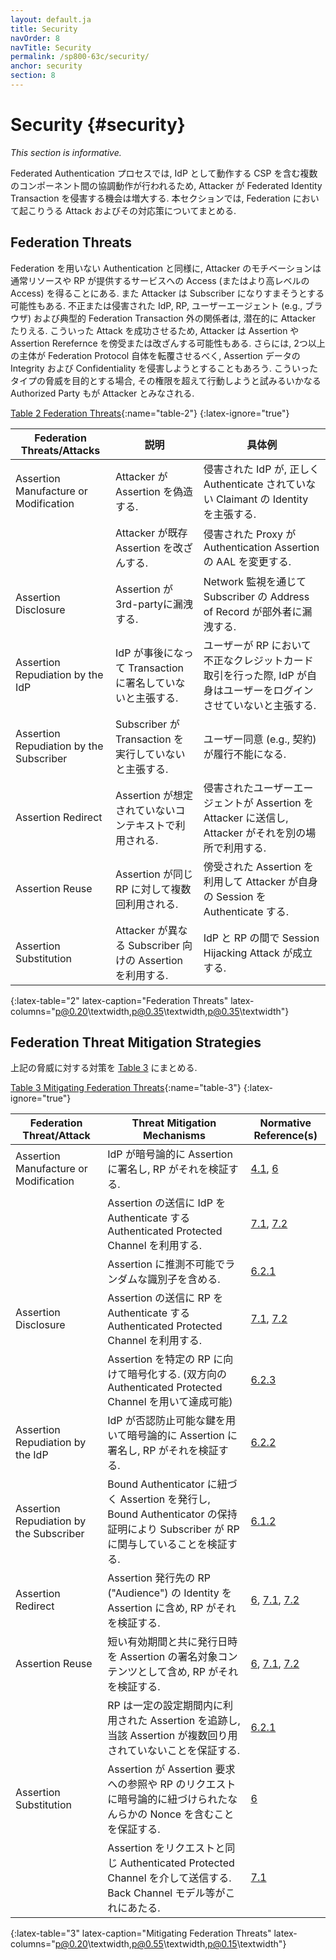 ```yaml
---
layout: default.ja
title: Security
navOrder: 8
navTitle: Security
permalink: /sp800-63c/security/
anchor: security
section: 8
---
```


# Security {#security}

*This section is informative.*

<!--
Since the federated authentication process involves coordination between multiple components, including the CSP which now acts as an IdP, there are additional opportunities for attackers to compromise federated identity transactions. This section summarizes many of the attacks and mitigations applicable to federation.
-->

Federated Authentication プロセスでは, IdP として動作する CSP を含む複数のコンポーネント間の協調動作が行われるため, Attacker が Federated Identity Transaction を侵害する機会は増大する.
本セクションでは, Federation において起こりうる Attack およびその対応策についてまとめる.

## Federation Threats

<!--
As in non-federated authentication, attackers' motivations are typically to gain access (or a greater level of access) to a resource or service provided by an RP. Attackers may also attempt to impersonate a subscriber. Rogue or compromised IdPs, RPs, user agents (e.g., browsers), and parties outside of a typical federation transaction are potential attackers. To accomplish their attack, they might intercept or modify assertions and assertion references. Further, two or more entities may attempt to subvert federation protocols by directly compromising the integrity or confidentiality of the assertion data. For the purpose of these types of threats, any authorized parties who attempt to exceed their privileges are considered attackers.
-->

Federation を用いない Authentication と同様に, Attacker のモチベーションは通常リソースや RP が提供するサービスへの Access (またはより高レベルの Access) を得ることにある.
また Attacker は Subscriber になりすまそうとする可能性もある.
不正または侵害された IdP, RP, ユーザーエージェント (e.g., ブラウザ) および典型的 Federation Transaction 外の関係者は, 潜在的に Attacker たりえる.
こういった Attack を成功させるため, Attacker は Assertion や Assertion Rerefernce を傍受または改ざんする可能性もある.
さらには, 2つ以上の主体が Federation Protocol 自体を転覆させるべく, Assertion データの Integrity および Confidentiality を侵害しようとすることもあろう.
こういったタイプの脅威を目的とする場合, その権限を超えて行動しようと試みるいかなる Authorized Party もが Attacker とみなされる.

[Table 2 Federation Threats](sec8_security.md#table-2){:name="table-2"}
{:latex-ignore="true"}

<!--
| Federation Threats/Attacks  | Description  | Examples |
|---------------------------------|------------------|--------------|
| Assertion Manufacture or Modification | The attacker generates a false assertion | Compromised IdP asserts identity of a claimant who has not properly authenticated |
| | The attacker modifies an existing assertion | Compromised proxy that changes AAL of an authentication assertion |
| Assertion Disclosure | Assertion visible to third party | Network monitoring reveals subscriber address of record to an outside party |
| Assertion Repudiation by the IdP | IdP later claims not to have signed transaction | User engages in fraudulent credit card transaction at RP, IdP claims not to have logged them in |
| Assertion Repudiation by the Subscriber | Subscriber claims not to have performed transaction | User agreement (e.g., contract) cannot be enforced |
| Assertion Redirect | Assertion can be used in unintended context | Compromised user agent passes assertion to attacker who uses it elsewhere |
| Assertion Reuse | Assertion can be used more than once with same RP | Intercepted assertion used by attacker to authenticate their own session |
| Assertion Substitution | Attacker uses an assertion intended for a different subscriber | Session hijacking attack between IdP and RP |
{:latex-table="2" latex-caption="Federation Threats" latex-columns="p@0.20\textwidth,p@0.35\textwidth,p@0.35\textwidth"}
-->

| Federation Threats/Attacks  | 説明  | 具体例 |
|---------------------------------|------------------|--------------|
| Assertion Manufacture or Modification | Attacker が Assertion を偽造する. | 侵害された IdP が, 正しく Authenticate されていない Claimant の Identity を主張する. |
| | Attacker が既存 Assertion を改ざんする. | 侵害された Proxy が Authentication Assertion の AAL を変更する. |
| Assertion Disclosure | Assertion が3rd-partyに漏洩する. | Network 監視を通じて Subscriber の Address of Record が部外者に漏洩する. |
| Assertion Repudiation by the IdP | IdP が事後になって Transaction に署名していないと主張する. | ユーザーが RP において不正なクレジットカード取引を行った際, IdP が自身はユーザーをログインさせていないと主張する. |
| Assertion Repudiation by the Subscriber | Subscriber が Transaction を実行していないと主張する. | ユーザー同意 (e.g., 契約) が履行不能になる. |
| Assertion Redirect | Assertion が想定されていないコンテキストで利用される. | 侵害されたユーザーエージェントが Assertion を Attacker に送信し, Attacker がそれを別の場所で利用する. |
| Assertion Reuse | Assertion が同じ RP に対して複数回利用される. | 傍受された Assertion を利用して Attacker が自身の Session を Authenticate する. |
| Assertion Substitution | Attacker が異なる Subscriber 向けの Assertion を利用する. | IdP と RP の間で Session Hijacking Attack が成立する. |
{:latex-table="2" latex-caption="Federation Threats" latex-columns="p@0.20\textwidth,p@0.35\textwidth,p@0.35\textwidth"}


## Federation Threat Mitigation Strategies

<!--
Mechanisms that assist in mitigating the above threats are identified in [Table 3](sec8_security.md#table-3).
-->

上記の脅威に対する対策を [Table 3](sec8_security.ja.md#table-3) にまとめる.

[Table 3 Mitigating Federation Threats](sec8_security.md#table-3){:name="table-3"}
{:latex-ignore="true"}

<!--
| Federation Threat/Attack | Threat Mitigation Mechanisms | Normative Reference(s) |
|------------------------------|----------------------------------|---|
| Assertion Manufacture or Modification | Cryptographically sign the assertion at IdP and verify at RP | [4.1](sec4_fal.md#key-mgmt), [6](sec6_assertions.md#assertions) |
| | Send assertion over an authenticated protected channel authenticating the IdP | [7.1](sec7_presentation.md#back-channel), [7.2](sec7_presentation.md#front-channel) |
| | Include a non-guessable random identifier in the assertion | [6.2.1](sec6_assertions.md#assertion-id) |
| Assertion Disclosure | Send assertion over an authenticated protected channel authenticating the RP | [7.1](sec7_presentation.md#back-channel), [7.2](sec7_presentation.md#front-channel) |
| | Encrypt assertion for a specific RP (may be accomplished by use of a mutually authenticated protected channel) | [6.2.3](sec6_assertions.md#encrypted-assertion) |
| Assertion Repudiation by the IdP | Cryptographically sign the assertion at the IdP with a key that supports non-repudiation; verify signature at RP | [6.2.2](sec6_assertions.md#signed-assertion) |
| Assertion Repudiation by the Subscriber | Issue assertions with bound authenticators; proof of possession of bound authenticator verifies subscriber's participation to the RP | [6.1.2](sec6_assertions.md#boundauth) |
| Assertion Redirect | Include identity of the RP ("audience") for which the assertion is issued in its signed content; RP verifies that they are intended recipient | [6](sec6_assertions.md#assertions), [7.1](sec7_presentation.md#back-channel), [7.2](sec7_presentation.md#front-channel) |
| Assertion Reuse | Include an issuance timestamp with short validity period in the signed content of the assertion; RP verifies validity | [6](sec6_assertions.md#assertions), [7.1](sec7_presentation.md#back-channel), [7.2](sec7_presentation.md#front-channel) |
| | RP keeps track of assertions consumed within a configurable time window to ensure that a given assertion is not used more than once. | [6.2.1](sec6_assertions.md#assertion-id) |
| Assertion Substitution | Ensure that assertions contain a reference to the assertion request or some other nonce that was cryptographically bound to the request by the RP | [6](sec6_assertions.md#assertions) |
| | Send assertions in the same authenticated protected channel as the request, such as in the back-channel model |[7.1](sec7_presentation.md#back-channel)|
{:latex-table="3" latex-caption="Mitigating Federation Threats" latex-columns="p@0.20\textwidth,p@0.55\textwidth,p@0.15\textwidth"}
-->

| Federation Threat/Attack | Threat Mitigation Mechanisms | Normative Reference(s) |
|------------------------------|----------------------------------|---|
| Assertion Manufacture or Modification | IdP が暗号論的に Assertion に署名し, RP がそれを検証する. | [4.1](sec4_fal.md#key-mgmt), [6](sec6_assertions.md#assertions) |
| | Assertion の送信に IdP を Authenticate する Authenticated Protected Channel を利用する. | [7.1](sec7_presentation.md#back-channel), [7.2](sec7_presentation.md#front-channel) |
| | Assertion に推測不可能でランダムな識別子を含める. | [6.2.1](sec6_assertions.md#assertion-id) |
| Assertion Disclosure | Assertion の送信に RP を Authenticate する Authenticated Protected Channel を利用する. | [7.1](sec7_presentation.md#back-channel), [7.2](sec7_presentation.md#front-channel) |
| | Assertion を特定の RP に向けて暗号化する. (双方向の Authenticated Protected Channel を用いて達成可能) | [6.2.3](sec6_assertions.md#encrypted-assertion) |
| Assertion Repudiation by the IdP | IdP が否認防止可能な鍵を用いて暗号論的に Assertion に署名し, RP がそれを検証する. | [6.2.2](sec6_assertions.md#signed-assertion) |
| Assertion Repudiation by the Subscriber | Bound Authenticator に紐づく Assertion を発行し, Bound Authenticator の保持証明により Subscriber が RP に関与していることを検証する. | [6.1.2](sec6_assertions.md#boundauth) |
| Assertion Redirect | Assertion 発行先の RP ("Audience") の Identity を Assertion に含め, RP がそれを検証する. | [6](sec6_assertions.md#assertions), [7.1](sec7_presentation.md#back-channel), [7.2](sec7_presentation.md#front-channel) |
| Assertion Reuse | 短い有効期間と共に発行日時を Assertion の署名対象コンテンツとして含め, RP がそれを検証する. | [6](sec6_assertions.md#assertions), [7.1](sec7_presentation.md#back-channel), [7.2](sec7_presentation.md#front-channel) |
| | RP は一定の設定期間内に利用された Assertion を追跡し, 当該 Assertion が複数回り用されていないことを保証する. | [6.2.1](sec6_assertions.md#assertion-id) |
| Assertion Substitution | Assertion が Assertion 要求への参照や RP のリクエストに暗号論的に紐づけられたなんらかの Nonce を含むことを保証する. | [6](sec6_assertions.md#assertions) |
| | Assertion をリクエストと同じ Authenticated Protected Channel を介して送信する. Back Channel モデル等がこれにあたる. |[7.1](sec7_presentation.md#back-channel)|
{:latex-table="3" latex-caption="Mitigating Federation Threats" latex-columns="p@0.20\textwidth,p@0.55\textwidth,p@0.15\textwidth"}

